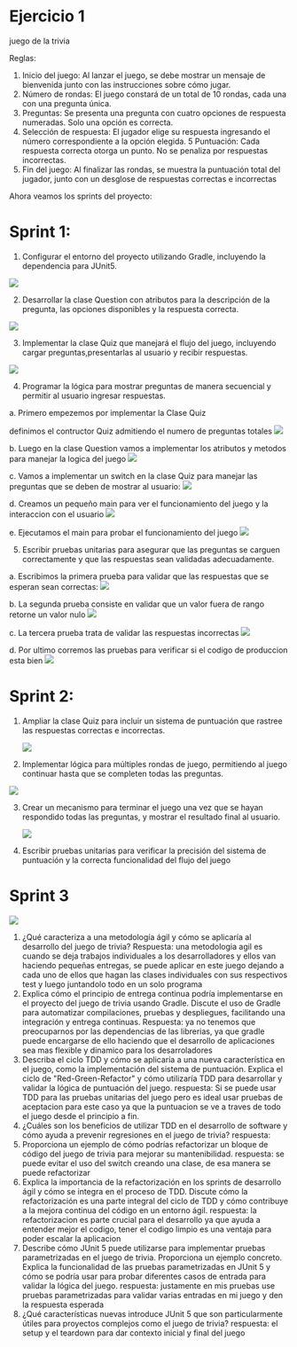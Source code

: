 # Ejercicio 1
juego de la trivia

Reglas:

1. Inicio del juego: Al lanzar el juego, se debe mostrar un mensaje de bienvenida junto con las instrucciones sobre cómo jugar.
2. Número de rondas: El juego constará de un total de 10 rondas, cada una con una pregunta
única.
3. Preguntas: Se presenta una pregunta con cuatro opciones de respuesta numeradas. Solo
una opción es correcta.
4. Selección de respuesta: El jugador elige su respuesta ingresando el número correspondiente
a la opción elegida.
5 Puntuación: Cada respuesta correcta otorga un punto. No se penaliza por respuestas
incorrectas.
6. Fin del juego: Al finalizar las rondas, se muestra la puntuación total del jugador, junto con un
desglose de respuestas correctas e incorrectas

Ahora veamos los sprints del proyecto:

# Sprint 1:

1. Configurar el entorno del proyecto utilizando Gradle, incluyendo la dependencia para JUnit5.

![](Imagenes/imagen1.png)

2. Desarrollar la clase Question con atributos para la descripción de la pregunta, las opciones disponibles y la respuesta correcta.

![](Imagenes/imagen2.png)
   
3. Implementar la clase Quiz que manejará el flujo del juego, incluyendo cargar preguntas,presentarlas al usuario y recibir respuestas.

![](Imagenes/imagen3.png)
   
4. Programar la lógica para mostrar preguntas de manera secuencial y permitir al usuario ingresar respuestas.
   
  a. Primero empezemos por implementar la Clase Quiz

  definimos el contructor Quiz admitiendo el numero de preguntas totales
  ![](Imagenes/imagen4.png)

  b. Luego en la clase Question vamos a implementar los atributos y metodos para manejar la logica del juego
  ![](Imagenes/imagen5.png)

  c. Vamos a implementar un switch en la clase Quiz para manejar las preguntas que se deben de mostrar al usuario:
  ![](Imagenes/imagen6.png)

  d. Creamos un pequeño main para ver el funcionamiento del juego y la interaccion con el usuario
  ![](Imagenes/imagen7.png)

  e. Ejecutamos el main para probar el funcionamiento del juego
  ![](Imagenes/imagen8.png)

5. Escribir pruebas unitarias para asegurar que las preguntas se carguen correctamente y que las respuestas sean validadas adecuadamente.

a. Escribimos la primera prueba para validar que las respuestas que se esperan sean correctas:
![](Imagenes/imagen9.png)

b. La segunda prueba consiste en validar que un valor fuera de rango retorne un valor nulo
![](Imagenes/imagen10.png)

c. La tercera prueba trata de validar las respuestas incorrectas
![](Imagenes/imagen11.png)

d. Por ultimo corremos las pruebas para verificar si el codigo de produccion esta bien
![](Imagenes/imagen12.png)

# Sprint 2:

1. Ampliar la clase Quiz para incluir un sistema de puntuación que rastree las respuestas correctas e incorrectas.
   
    ![](Imagenes/imagen14.png)

2. Implementar lógica para múltiples rondas de juego, permitiendo al juego continuar hasta que se completen todas las preguntas.

![](Imagenes/imagen8.png)

   
3. Crear un mecanismo para terminar el juego una vez que se hayan respondido todas las preguntas, y mostrar el resultado final al usuario.
   
   ![](Imagenes/imagen15.png)
   
4. Escribir pruebas unitarias para verificar la precisión del sistema de puntuación y la correcta
funcionalidad del flujo del juego

# Sprint 3

![](Imagenes/imagen16.png)

1. ¿Qué caracteriza a una metodología ágil y cómo se aplicaría al desarrollo del juego de trivia?
Respuesta: una metodologia agil es cuando se deja trabajos individuales a los desarrolladores y ellos van haciendo pequeñas entregas, se puede aplicar en este juego dejando a cada uno de ellos que hagan las clases individuales con sus respectivos test y luego juntandolo todo en un solo programa
2. Explica cómo el principio de entrega continua podría implementarse en el proyecto del juego
de trivia usando Gradle. Discute el uso de Gradle para automatizar compilaciones, pruebas y
despliegues, facilitando una integración y entrega continuas.
Respuesta: ya no tenemos que preocuparnos por las dependencias de las librerias, ya que gradle puede encargarse de ello haciendo que el desarrollo de aplicaciones sea mas flexible y dinamico para los desarroladores
3. Describa el ciclo TDD y cómo se aplicaría a una nueva característica en el juego, como la
implementación del sistema de puntuación. Explica el ciclo de "Red-Green-Refactor" y cómo
utilizaría TDD para desarrollar y validar la lógica de puntuación del juego.
respuesta: Si se puede usar TDD para las pruebas unitarias del juego pero es ideal usar pruebas de aceptacion para este caso ya que la puntuacion se ve a traves de todo el juego desde el principio a fin.
4. ¿Cuáles son los beneficios de utilizar TDD en el desarrollo de software y cómo ayuda a
prevenir regresiones en el juego de trivia?
respuesta: 
5. Proporciona un ejemplo de cómo podrías refactorizar un bloque de código del juego de
trivia para mejorar su mantenibilidad.
respuesta: se puede evitar el uso del switch creando una clase, de esa manera se puede refactorizar
6. Explica la importancia de la refactorización en los sprints de desarrollo ágil y cómo se integra
en el proceso de TDD. Discute cómo la refactorización es una parte integral del ciclo de TDD
y cómo contribuye a la mejora continua del código en un entorno ágil.
respuesta: la refactorizacion es parte crucial para el desarrollo ya que ayuda a entender mejor el codigo, tener el codigo limpio es una ventaja para poder escalar la aplicacion
7. Describe cómo JUnit 5 puede utilizarse para implementar pruebas parametrizadas en el
juego de trivia. Proporciona un ejemplo concreto. Explica la funcionalidad de las pruebas
parametrizadas en JUnit 5 y cómo se podría usar para probar diferentes casos de entrada
para validar la lógica del juego.
respuesta: justamente en mis pruebas use pruebas parametrizadas para validar varias entradas en mi juego y den la respuesta esperada
8. ¿Qué características nuevas introduce JUnit 5 que son particularmente útiles para proyectos
complejos como el juego de trivia?
respuesta: el setup y el teardown para dar contexto inicial y final del juego
